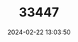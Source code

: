 ---
title: "33447"
category: "Vatica maritima"
draft: false
date: 2024-02-22 13:03:50
languages:
  Malay: ["Resak laut"]
---